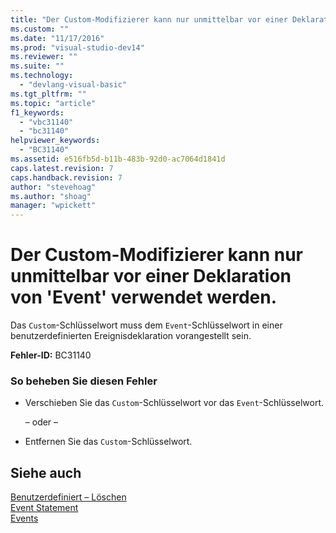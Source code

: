 ```yaml
---
title: "Der Custom-Modifizierer kann nur unmittelbar vor einer Deklaration von &#39;Event&#39; verwendet werden. | Microsoft Docs"
ms.custom: ""
ms.date: "11/17/2016"
ms.prod: "visual-studio-dev14"
ms.reviewer: ""
ms.suite: ""
ms.technology: 
  - "devlang-visual-basic"
ms.tgt_pltfrm: ""
ms.topic: "article"
f1_keywords: 
  - "vbc31140"
  - "bc31140"
helpviewer_keywords: 
  - "BC31140"
ms.assetid: e516fb5d-b11b-483b-92d0-ac7064d1841d
caps.latest.revision: 7
caps.handback.revision: 7
author: "stevehoag"
ms.author: "shoag"
manager: "wpickett"
---
```

# Der Custom-Modifizierer kann nur unmittelbar vor einer Deklaration von &#39;Event&#39; verwendet werden.
Das `Custom`\-Schlüsselwort muss dem `Event`\-Schlüsselwort in einer benutzerdefinierten Ereignisdeklaration vorangestellt sein.  
  
 **Fehler\-ID:** BC31140  
  
### So beheben Sie diesen Fehler  
  
-   Verschieben Sie das `Custom`\-Schlüsselwort vor das `Event`\-Schlüsselwort.  
  
     – oder –  
  
-   Entfernen Sie das `Custom`\-Schlüsselwort.  
  
## Siehe auch  
 [Benutzerdefiniert – Löschen](http://msdn.microsoft.com/de-de/dc62be07-c896-4866-a533-982a661d143f)   
 [Event Statement](../../visual-basic/language-reference/statements/event-statement.md)   
 [Events](../../visual-basic/programming-guide/language-features/events/events.md)